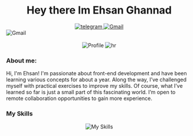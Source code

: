 <div align="center">
  <h1>
    Hey there Im Ehsan Ghannad
  </h1>
</div>

<div id="badges" align="center">
    <a href="https://t.me/Ehsanghannad">
        <img src="https://img.shields.io/badge/Telegram-2CA5E0?style=for-the-badge&logo=telegram&logoColor=white" alt="telegram"  />
    </a>
    <a href="mailto:ghannad73@outlook.com">
        <img src="https://img.shields.io/badge/Gmail-D14836?style=for-the-badge&logo=gmail&logoColor=white" alt="Gmail"  />
    </a>
</div>

<div id=cover >
    <img src="https://user-images.githubusercontent.com/74038190/212284136-03988914-d899-44b4-b1d9-4eeccf656e44.gif" alt="Gmail"  />
</div>
<br>
<div align="center">
    <img src="https://komarev.com/ghpvc/?username=Crazynooi3" alt="Profile"> 
    <img src="https://user-images.githubusercontent.com/74038190/212284100-561aa473-3905-4a80-b561-0d28506553ee.gif" alt="hr"> 
</div>

<h3>About me:</h3>
<p>Hi, I'm Ehsan!
I'm passionate about front-end development and have been learning various concepts for about a year. Along the way, I’ve challenged myself with practical exercises to improve my skills.
Of course, what I’ve learned so far is just a small part of this fascinating world.
I’m open to remote collaboration opportunities to gain more experience.</p>
<h3> My Skills </h3>
<div align="center">
  <img src="https://skillicons.dev/icons?i=py,js,html,css,bootstrap,tailwind" alt="My Skills"> 
</div>
  
